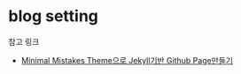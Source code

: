 
# blog setting



참고 링크

- [Minimal Mistakes Theme으로 Jekyll기반 Github Page만들기](http://sageahn.com/2018/01/06/jekyll_blog_setup_simple/)

